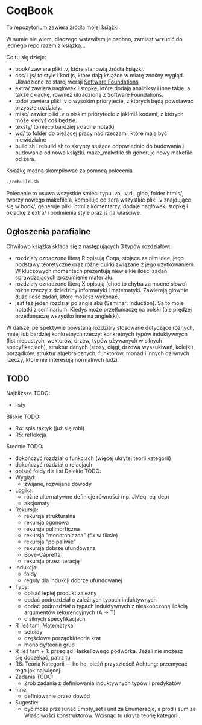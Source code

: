 # CoqBook

To repozytorium zawiera źródła mojej [książki](https://zeimer.github.io/).

W sumie nie wiem, dlaczego wstawiłem je osobno, zamiast wrzucić do jednego repo razem z książką...

Co tu się dzieje:
- book/ zawiera pliki .v, które stanowią źródła książki.
- css/ i js/ to style i kod js, które dają książce w miarę znośny wygląd. Ukradzione ze starej wersji [Software Foundations](https://softwarefoundations.cis.upenn.edu/)
- extra/ zawiera nagłówek i stopkę, które dodają analitiksy i inne takie, a także okładkę, również ukradzioną z Software Foundations.
- todo/ zawiera pliki .v o wysokim priorytecie, z których będą powstawać przyszłe rozdziały.
- misc/ zawier pliki .v o niskim priorytecie z jakimiś kodami, z których może kiedyś coś będzie.
- teksty/ to nieco bardziej składne notatki
- wd/ to folder do biężącej pracy nad rzeczami, które mają być niewidzialne
- build.sh i rebuild.sh to skrypty służące odpowiednio do budowania i budowania od nowa książki. make_makefile.sh generuje nowy makefile od zera.

Książkę można skompilować za pomocą polecenia
```bash
./rebuild.sh
```
Polecenie to usuwa wszystkie śmieci typu .vo, .v.d, .glob, folder htmls/, tworzy nowego makefile'a, kompiluje od zera wszystkie pliki .v znajdujące się w book/, generuje pliki .html z komentarzy, dodaje nagłówek, stopkę i okładkę z extra/ i podmienia style oraz js na właściwe.

## Ogłoszenia parafialne

Chwilowo książka składa się z następujących 3 typów rozdziałów:
- rozdziały oznaczone literą R opisują Coqa, stojące za nim idee, jego podstawy teoretyczne oraz różne quirki związane z jego użytkowaniem. W kluczowych momentach prezentują niewielkie ilości zadań sprawdzających zrozumienie materiału.
- rozdziały oznaczone literą X opisują (choć to chyba za mocne słowo) różne rzeczy z dziedziny informatyki i matematyki. Zawierają głównie duże ilość zadań, które możesz wykonać.
- jest też jeden rozdział po angielsku (Seminar: Induction). Są to moje notatki z seminarium. Kiedyś może przetłumaczę na polski (ale prędzej przetłumaczę wszystko inne na angielski).

W dalszej perspektywie powstaną rozdziały stosowane dotyczące różnych, mniej lub bardziej konkretnych rzeczy: konkretnych typów induktywnych (list niepustych, wektorów, drzew, typów używanych w silnych specyfikacjach), struktur danych (stosy, ciągi, drzewa wyszukiwań, kolejki), porządków, struktur algebraicznych, funktorów, monad i innych dziwnych rzeczy, które nie interesują normalnych ludzi.

## TODO

Najbliższe TODO:
- listy

Bliskie TODO:
- R4: spis taktyk (już się robi)
- R5: reflekcja

Średnie TODO:
- dokończyć rozdział o funkcjach (więcej ukrytej teorii kategorii)
- dokończyć rozdział o relacjach
- opisać foldy dla list
Dalekie TODO:
- Wygląd:
  - zwijane, rozwijane dowody
- Logika:
  - różne alternatywne definicje równości (np. JMeq, eq_dep)
  - aksjomaty
- Rekursja:
  - rekursja strukturalna
  - rekursja ogonowa
  - rekursja polimorficzna
  - rekursja "monotoniczna" (fix w fiksie)
  - rekursja "po paliwie"
  - rekursja dobrze ufundowana
  - Bove-Capretta
  - rekursja przez iterację
- Indukcja:
  - foldy
  - reguły dla indukcji dobrze ufundowanej
- Typy:
  - opisać lepiej produkt zależny
  - dodać podrozdział o zależnych typach induktywnych
  - dodać podrozdział o typach induktywnych z nieskończoną ilością argumentów rekurencyjnych (A -> T)
  - o silnych specyfikacjach
- R ileś tam: Matematyka
  - setoidy
  - częściowe porządki/teoria krat
  - monoidy/teoria grup
- R ileś tam + 1: przegląd Haskellowego podwórka. Jeżeli nie możesz się doczekać, patrz [tu](https://github.com/Zeimer/HSLib)
- R6: Teoria Kategorii — ho ho, pieśń przyszłości! Achtung: przemycać tego jak najwięcej.
- Zadania TODO:
  - Zrób zadania z definiowania induktywnych typów i predykatów
- Inne:
  - definiowanie przez dowód
- Sugestie:
  - być może przesunąć Empty_set i unit za Enumeracje, a prod i sum za Właściwości konstruktorów. Wcisnąć tu ukrytą teorię kategorii.
